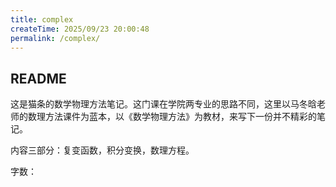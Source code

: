 ```yaml
---
title: complex
createTime: 2025/09/23 20:00:48
permalink: /complex/
---
```


## README

这是猫条的数学物理方法笔记。这门课在学院两专业的思路不同，这里以马冬晗老师的数理方法课件为蓝本，以《数学物理方法》为教材，来写下一份并不精彩的笔记。

内容三部分：复变函数，积分变换，数理方程。

字数：<WordCount type="complex" />
